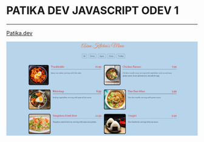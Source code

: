 # PATIKA DEV JAVASCRIPT ODEV 1

---

[Patika.dev](https://app.patika.dev/jaruz)

 ![Proje Görseli](https://github.com/mirhatfidan/kodluyoruzilkrepo/blob/main/Javascript/Asian-kitchens-menu/asian-kitchens.png)